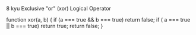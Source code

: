 8 kyu
Exclusive "or" (xor) Logical Operator

function xor(a, b) {
if (a === true && b === true) return false;
  if ( a === true || b === true) return true;
return false;
}
